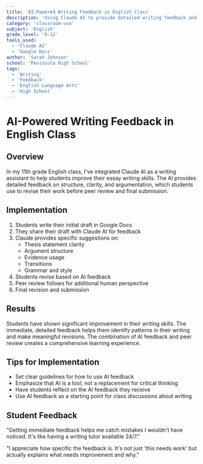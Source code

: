 ```yaml
---
title: 'AI-Powered Writing Feedback in English Class'
description: 'Using Claude AI to provide detailed writing feedback and help students improve their essays'
category: 'classroom-use'
subject: 'English'
grade_level: '9-12'
tools_used:
  - 'Claude AI'
  - 'Google Docs'
author: 'Sarah Johnson'
school: 'Peninsula High School'
tags:
  - 'Writing'
  - 'Feedback'
  - 'English Language Arts'
  - 'High School'
---
```


# AI-Powered Writing Feedback in English Class

## Overview

In my 11th grade English class, I've integrated Claude AI as a writing assistant to help students improve their essay writing skills. The AI provides detailed feedback on structure, clarity, and argumentation, which students use to revise their work before peer review and final submission.

## Implementation

1. Students write their initial draft in Google Docs
2. They share their draft with Claude AI for feedback
3. Claude provides specific suggestions on:
   - Thesis statement clarity
   - Argument structure
   - Evidence usage
   - Transitions
   - Grammar and style
4. Students revise based on AI feedback
5. Peer review follows for additional human perspective
6. Final revision and submission

## Results

Students have shown significant improvement in their writing skills. The immediate, detailed feedback helps them identify patterns in their writing and make meaningful revisions. The combination of AI feedback and peer review creates a comprehensive learning experience.

## Tips for Implementation

- Set clear guidelines for how to use AI feedback
- Emphasize that AI is a tool, not a replacement for critical thinking
- Have students reflect on the AI feedback they receive
- Use AI feedback as a starting point for class discussions about writing

## Student Feedback

"Getting immediate feedback helps me catch mistakes I wouldn't have noticed. It's like having a writing tutor available 24/7."

"I appreciate how specific the feedback is. It's not just 'this needs work' but actually explains what needs improvement and why."

